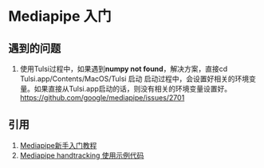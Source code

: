
# Mediapipe 入门

## 遇到的问题

1. 使用Tulsi过程中，如果遇到**numpy not found**，解决方案，直接cd Tulsi.app/Contents/MacOS/Tulsi 启动
启动过程中，会设置好相关的环境变量。如果直接从Tulsi.app启动的话，则没有相关的环境变量设置好。
https://github.com/google/mediapipe/issues/2701

## 引用
1. [Mediapipe新手入门教程](https://medium.com/deelvin-machine-learning/how-to-build-mediapipe-on-ios-f5e4cabf47f5)
2. [Mediapipe handtracking 使用示例代码](https://blog.csdn.net/haiyangyunbao813/article/details/122464972)